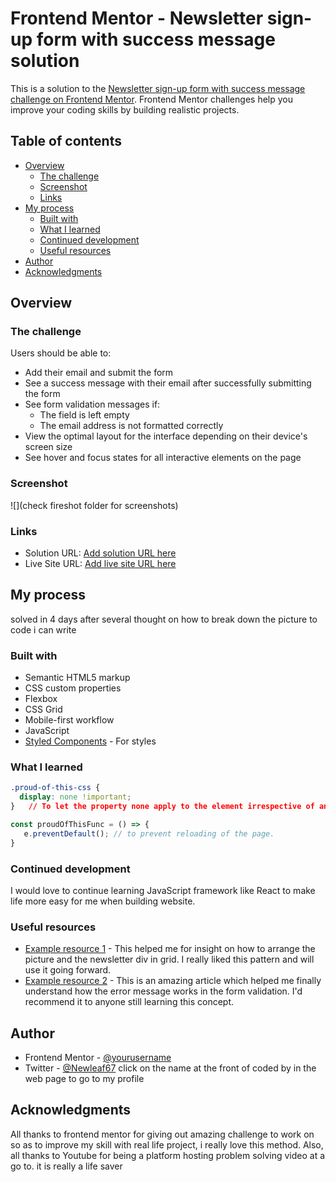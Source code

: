 # Frontend Mentor - Newsletter sign-up form with success message solution

This is a solution to the [Newsletter sign-up form with success message challenge on Frontend Mentor](https://www.frontendmentor.io/challenges/newsletter-signup-form-with-success-message-3FC1AZbNrv). Frontend Mentor challenges help you improve your coding skills by building realistic projects. 

## Table of contents

- [Overview](#overview)
  - [The challenge](#the-challenge)
  - [Screenshot](#screenshot)
  - [Links](#links)
- [My process](#my-process)
  - [Built with](#built-with)
  - [What I learned](#what-i-learned)
  - [Continued development](#continued-development)
  - [Useful resources](#useful-resources)
- [Author](#author)
- [Acknowledgments](#acknowledgments)


## Overview

### The challenge

Users should be able to:

- Add their email and submit the form
- See a success message with their email after successfully submitting the form
- See form validation messages if:
  - The field is left empty
  - The email address is not formatted correctly
- View the optimal layout for the interface depending on their device's screen size
- See hover and focus states for all interactive elements on the page

### Screenshot

![](check fireshot folder for screenshots)


### Links

- Solution URL: [Add solution URL here](https://your-solution-url.com)
- Live Site URL: [Add live site URL here](https://your-live-site-url.com)

## My process

solved in 4 days after several thought on how to break down the picture to code i can write

### Built with

- Semantic HTML5 markup
- CSS custom properties
- Flexbox
- CSS Grid
- Mobile-first workflow
- JavaScript
- [Styled Components](https://fonts.googleapis.com/css2?family=Roboto:wght@400;700&display=swap) - For styles



### What I learned

```css
.proud-of-this-css {
  display: none !important;
}   // To let the property none apply to the element irrespective of anything that might want to override it. but it isn't best practice to use it always.
```
```js
const proudOfThisFunc = () => {
   e.preventDefault(); // to prevent reloading of the page.
}
```


### Continued development

I would love to continue learning JavaScript framework like React to make life more easy for me when building website.



### Useful resources

- [Example resource 1](https://youtu.be/eJi34zHscXA?si=gHI4zbNP6EL6Jok_) - This helped me for insight on how to arrange the picture and the newsletter div in grid. I really liked this pattern and will use it going forward.
- [Example resource 2](https://youtu.be/CYlNJpltjMM?si=rt54lRho-aoTcIsE) - This is an amazing article which helped me finally understand how the error message works in the form validation. I'd recommend it to anyone still learning this concept.



## Author

- Frontend Mentor - [@yourusername](https://www.frontendmentor.io/profile/yourusername)
- Twitter - [@Newleaf67](https://twitter.com/Newleaf67?s=09)
click on the name at the front of coded by in the web page to go to my profile



## Acknowledgments

All thanks to frontend mentor for giving out amazing challenge to work on so as to improve my skill with real life project, i really love this method. Also, all thanks to Youtube for being a platform hosting problem solving video at a go to. it is really a life saver
